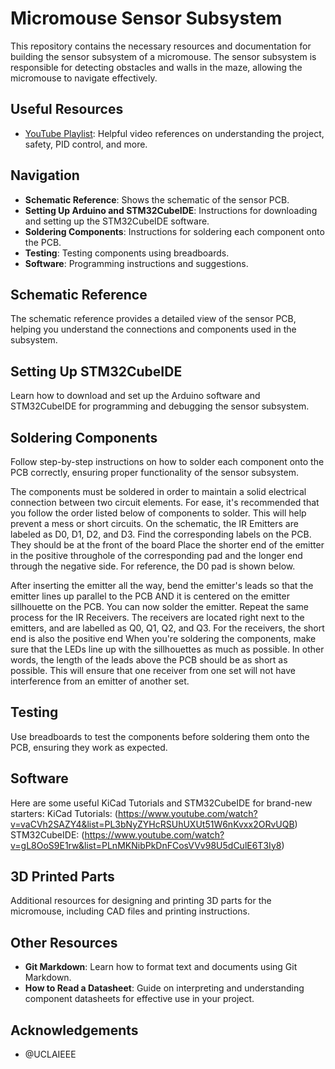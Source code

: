 # Micromouse Sensor Subsystem

This repository contains the necessary resources and documentation for building the sensor subsystem of a micromouse. The sensor subsystem is responsible for detecting obstacles and walls in the maze, allowing the micromouse to navigate effectively.

## Useful Resources
- [YouTube Playlist](https://www.youtube.com/watch?v=UHWE3d_au30&list=PLAWsHzw_h0iiPIaGyXAr44G0XfHfyjOe7): Helpful video references on understanding the project, safety, PID control, and more.

## Navigation
- **Schematic Reference**: Shows the schematic of the sensor PCB.
- **Setting Up Arduino and STM32CubeIDE**: Instructions for downloading and setting up the STM32CubeIDE software.
- **Soldering Components**: Instructions for soldering each component onto the PCB.
- **Testing**: Testing components using breadboards.
- **Software**: Programming instructions and suggestions.

## Schematic Reference
The schematic reference provides a detailed view of the sensor PCB, helping you understand the connections and components used in the subsystem.

## Setting Up STM32CubeIDE
Learn how to download and set up the Arduino software and STM32CubeIDE for programming and debugging the sensor subsystem.

## Soldering Components
Follow step-by-step instructions on how to solder each component onto the PCB correctly, ensuring proper functionality of the sensor subsystem.

The components must be soldered in order to maintain a solid electrical connection between two circuit elements. For ease, it's recommended that you follow the order listed below of components to solder. This will help prevent a mess or short circuits.
    On the schematic, the IR Emitters are labeled as D0, D1, D2, and D3. Find the corresponding labels on the PCB. They should be at the front of the board
Place the shorter end of the emitter in the positive throughole of the corresponding pad and the longer end through the negative side. For reference, the D0 pad is shown below.

After inserting the emitter all the way, bend the emitter's leads so that the emitter lines up parallel to the PCB AND it is centered on the emitter sillhouette on the PCB. You can now solder the emitter.
Repeat the same process for the IR Receivers. The receivers are located right next to the emitters, and are labelled as Q0, Q1, Q2, and Q3. For the receivers, the short end is also the positive end
When you're soldering the components, make sure that the LEDs line up with the sillhouettes as much as possible. In other words, the length of the leads above the PCB should be as short as possible. This will ensure that one receiver from one set will not have interference from an emitter of another set.

## Testing
Use breadboards to test the components before soldering them onto the PCB, ensuring they work as expected.

## Software
Here are some useful KiCad Tutorials and STM32CubeIDE for brand-new starters:
KiCad Tutorials: (https://www.youtube.com/watch?v=vaCVh2SAZY4&list=PL3bNyZYHcRSUhUXUt51W6nKvxx2ORvUQB)
STM32CubeIDE: (https://www.youtube.com/watch?v=gL8OoS9E1rw&list=PLnMKNibPkDnFCosVVv98U5dCulE6T3Iy8)

## 3D Printed Parts
Additional resources for designing and printing 3D parts for the micromouse, including CAD files and printing instructions.

## Other Resources
- **Git Markdown**: Learn how to format text and documents using Git Markdown.
- **How to Read a Datasheet**: Guide on interpreting and understanding component datasheets for effective use in your project.

## Acknowledgements
- @UCLAIEEE
